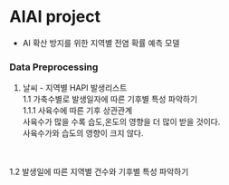 # AIAI project
- AI 확산 방지를 위한 지역별 전염 확률 예측 모델

### Data Preprocessing
1. 날씨 - 지역별 HAPI 발생리스트
<br> 1.1 가축수별로 발생일자에 따른 기후별 특성 파악하기
<br>     1.1.1 사육수에 따른 기후 상관관계
<br>           사육수가 많을 수록 습도,온도의 영향을 더 많이 받을 것이다.
<br>           사육수가와 습도의 영향이 크지 않다.
<br>
<br> 1.2 발생일에 따른 지역별 건수와 기후별 특성 파악하기
<br>
<br>
<br>
